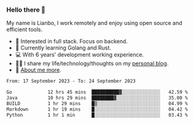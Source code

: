 ### Hello there 👋

My name is Lianbo, I work remotely and enjoy using open source and efficient tools.

- 🔭 Interested in full stack. Focus on backend.
- 🌱 Currently learning Golang and Rust.
- 💻 With 6 years' development working experience.
- ✍🏻 I share my life/technology/thoughts on my [personal blog](https://godruoyi.com).
- 👒 [About me more](https://godruoyi.com/posts/About-godruoyi).

<!--START_SECTION:waka-->

```txt
From: 17 September 2023 - To: 24 September 2023

Go             12 hrs 45 mins  ██████████▓░░░░░░░░░░░░░░   42.59 %
Java           10 hrs 29 mins  ████████▓░░░░░░░░░░░░░░░░   35.00 %
BUILD          1 hr 29 mins    █▒░░░░░░░░░░░░░░░░░░░░░░░   04.99 %
Markdown       1 hr 19 mins    █░░░░░░░░░░░░░░░░░░░░░░░░   04.42 %
Python         1 hr 1 min      █░░░░░░░░░░░░░░░░░░░░░░░░   03.43 %
```

<!--END_SECTION:waka-->
